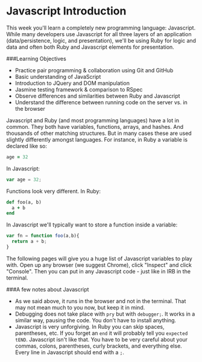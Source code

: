 # Javascript Introduction

This week you'll learn a completely new programming language: Javascript. While many developers use Javascript for all three layers of an application (data/persistence, logic, and presentation), we'll be using Ruby for logic and data and often both Ruby and Javascript elements for presentation.

###Learning Objectives
- Practice pair programming & collaboration using Git and GitHub
- Basic understanding of JavaScript
- Introduction to JQuery and DOM manipulation
- Jasmine testing framework & comparison to RSpec
- Observe differences and similarities between Ruby and Javascript
- Understand the difference between running code on the server vs. in the browser

Javascript and Ruby (and most programming languages) have a lot in common. They both have variables, functions, arrays, and hashes. And thousands of other matching structures. But in many cases these are used slightly differently amongst languages. For instance, in Ruby a variable is declared like so:

```ruby
age = 32
```
In Javascript:
```javascript
var age = 32;
```
Functions look very different. In Ruby:
```ruby
def foo(a, b)
  a + b
end
```
In Javascript we'll typically want to store a function inside a variable:
```javascript
var fn = function foo(a,b){
  return a + b;
}
```

The following pages will give you a huge list of Javascript variables to play with. Open up any browser (we suggest Chrome), click "Inspect" and click "Console". Then you can put in any Javascript code - just like in IRB in the terminal.

###A few notes about Javascript
- As we said above, it runs in the browser and not in the terminal. That may not mean much to you now, but keep it in mind.
- Debugging does not take place with `pry` but with `debugger;`. It works in a similar way, pausing the code. You don't have to install anything.
- Javascript is very unforgiving. In Ruby you can skip spaces, parentheses, etc. If you forget an `end` it will probably tell you `expected tEND`. Javascript isn't like that. You have to be very careful about your commas, colons, parentheses, curly brackets, and everything else. Every line in Javascript should end with a `;`.


